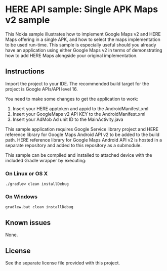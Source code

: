 HERE API sample: Single APK Maps v2 sample
==========================================

This Nokia sample illustrates how to implement Google Maps v2 and HERE Maps
offering in a single APK, and how to select the maps implementation to be used
run-time. This sample is especially useful should you already have an
application using either Google Maps v2 in terms of demonstrating how to
add HERE Maps alongside your original implementation.


Instructions
--------------------------------------------------------------------------------

Import the project to your IDE. The recommended build target for the project is
Google APIs/API level 16.

You need to make some changes to get the application to work:
  1. Insert your HERE apptoken and appid to the AndroidManifest.xml
  1. Insert your GoogleMaps v2 API KEY to the AndroidManifest.xml
  1. Insert your AdMob Ad unit ID to the MainActivity.java

This sample application requires Google Service library project and HERE 
reference library for Google Maps Android API v2 to be added to the build path. 
HERE reference library for Google Maps Android API v2 is hosted in a separate 
repository and added to this repository as a submodule.

This sample can be compiled and installed to attached device with the included 
Gradle wrapper by executing:

### On Linux or OS X
```
./gradlew clean installDebug
```

### On Windows
```
gradlew.bat clean installDebug
```

Known issues
--------------------------------------------------------------------------------

None.


License
--------------------------------------------------------------------------------

See the separate license file provided with this project.
